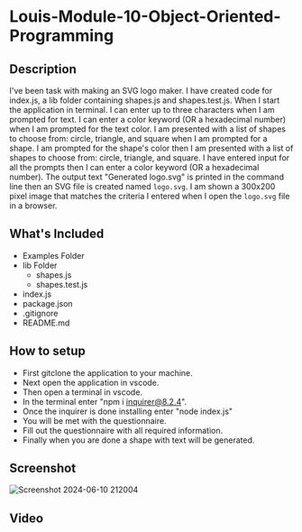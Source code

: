 # Louis-Module-10-Object-Oriented-Programming
## Description
I've been task with making an SVG logo maker. I have created code for index.js, a lib folder containing shapes.js and shapes.test.js.
When I start the application in terminal.
I can enter up to three characters when I am prompted for text.
I can enter a color keyword (OR a hexadecimal number) when I am prompted for the text color.
I am presented with a list of shapes to choose from: circle, triangle, and square when I am prompted for a shape.
I am prompted for the shape's color then I am presented with a list of shapes to choose from: circle, triangle, and square.
I have entered input for all the prompts then I can enter a color keyword (OR a hexadecimal number).
The output text "Generated logo.svg" is printed in the command line then an SVG file is created named `logo.svg`.
I am shown a 300x200 pixel image that matches the criteria I entered when I open the `logo.svg` file in a browser.

## What's Included
* Examples Folder
* lib Folder
  * shapes.js
  * shapes.test.js
* index.js
* package.json
* .gitignore
* README.md
  
## How to setup
  * First gitclone the application to your machine.
  * Next open the application in vscode. 
  * Then open a terminal in vscode.
  * In the terminal enter "npm i inquirer@8.2.4".
  * Once the inquirer is done installing enter "node index.js"
  * You will be met with the questionnaire.
  * Fill out the questionnaire with all required information.
  * Finally when you are done a shape with text will be generated.

## Screenshot
![Screenshot 2024-06-10 212004](https://github.com/Dark-N-Oak/Louis-Module-10-Object-Oriented-Programming/assets/163933013/4bdb6c0b-250d-48c0-847b-9e4a0ed9b8ee)

## Video

